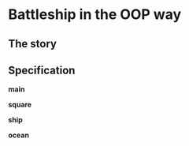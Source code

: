 # Battleship in the OOP way

## The story


## Specification


__main__

__square__

__ship__

__ocean__
